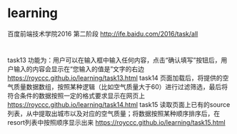 # learning
百度前端技术学院2016 第二阶段
http://ife.baidu.com/2016/task/all
#
task13 
功能为：用户可以在输入框中输入任何内容，点击“确认填写”按钮后，用户输入的内容会显示在“您输入的值是”文字的右边
https://royccc.github.io/learning/task13.html
task14
页面加载后，将提供的空气质量数据数组，按照某种逻辑（比如空气质量大于60）进行过滤筛选，最后将符合条件的数据按照一定的格式要求显示在网页上
https://royccc.github.io/learning/task14.html
task15
读取页面上已有的source列表，从中提取出城市以及对应的空气质量；将数据按照某种顺序排序后，在resort列表中按照顺序显示出来
https://royccc.github.io/learning/task15.html
